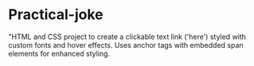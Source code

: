 # Practical-joke
"HTML and CSS project to create a clickable text link ('here') styled with custom fonts and hover effects. Uses anchor tags with embedded span elements for enhanced styling.
